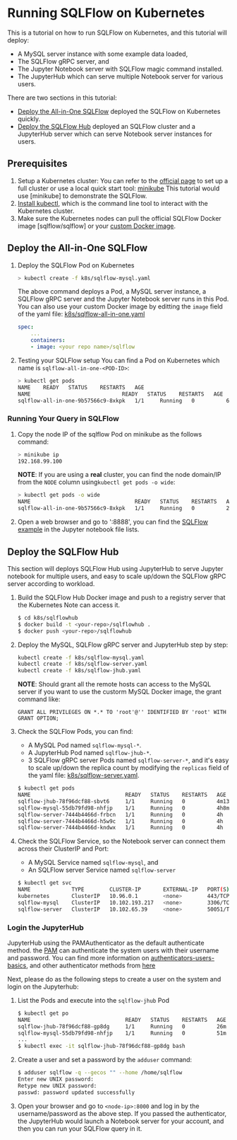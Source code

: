 # Running SQLFlow on Kubernetes

This is a tutorial on how to run SQLFlow on Kubernetes, and this tutorial will deploy:
- A MySQL server instance with some example data loaded,
- The SQLFlow gRPC server, and 
- The Jupyter Notebook server with SQLFlow magic command installed.
- The JupyterHub which can serve multiple Notebook server for various users.

There are two sections in this tutorial:

- [Deploy the All-in-One SQLFlow](#deploy-the-sqlflow-all-in-one) deployed the SQLFlow on Kubernetes quickly.
- [Deploy the SQLFlow Hub](#deploy-the-sqlflow-hub) deployed an SQLFlow cluster and a JupyterHub server which can serve Notebook server instances for users.

## Prerequisites

1. Setup a Kubernetes cluster: You can refer to the [official page](https://kubernetes.io/docs/setup) to set up a 
full cluster or use a local quick start tool: [minikube](https://kubernetes.io/docs/tasks/tools/install-minikube/)
This tutorial would use [minikube] to demonstrate the SQLFlow.
1. [Install kubectl](https://kubernetes.io/docs/tasks/tools/install-kubectl/), which is the command line tool
to interact with the Kubernetes cluster.
1. Make sure the Kubernetes nodes can pull the official SQLFlow Docker image [sqlflow/sqlflow] or your [custom
Docker image](/doc/build.md).

## Deploy the All-in-One SQLFlow

1. Deploy the SQLFlow Pod on Kubernetes
    ``` bash
    > kubectl create -f k8s/sqlflow-mysql.yaml
    ```
    The above command deploys a Pod, a MySQL server instance, a SQLFlow gRPC server and the Jupyter Notebook server runs in this Pod. You can also use
    your custom Docker image by editting the `image` field of the yaml file: [k8s/sqlflow-all-in-one.yaml](/doc/k8s/sqlflow-all-in-one.yaml)
    ``` yaml
    spec:
        ...
        containers:
        - image: <your repo name>/sqlflow
    ```

1. Testing your SQLFlow setup
    You can find a Pod on Kubernetes which name is `sqlflow-all-in-one-<POD-ID>`:
    ``` bash
    > kubectl get pods
    NAME    READY   STATUS    RESTARTS   AGE
    NAME                             READY   STATUS    RESTARTS   AGE
    sqlflow-all-in-one-9b57566c9-8xkpk   1/1     Running   0          60s
    ```

### Running Your Query in SQLFlow 

1. Copy the node IP of the sqlflow Pod on minikube as the follows command:
    ``` bash
    > minikube ip
    192.168.99.100
    ```
    **NOTE**: If you are using a **real** cluster, you can find the node domain/IP from the `NODE` column
    using`kubectl get pods -o wide`:
    ``` bash
    > kubectl get pods -o wide
    NAME                                 READY   STATUS    RESTARTS   AGE     IP           NODE       NOMINATED NODE   READINESS GATES
    sqlflow-all-in-one-9b57566c9-8xkpk   1/1     Running   0          24s     172.17.0.9   minikube   <none>           <none>
    ```

1. Open a web browser and go to '<node-ip>:8888', you can find the [SQLFlow example](/example/jupyter/example.ipynb) in the Jupyter notebook file lists.

## Deploy the SQLFlow Hub

This section will deploys
SQLFlow Hub using JupyterHub to serve Jupyter notebook for multiple users, 
and easy to scale up/down the SQLFlow gRPC server according to workload.

1. Build the SQLFlow Hub Docker image and push to a registry server that the Kubernetes Note can access it.
    ``` bash
    $ cd k8s/sqlflowhub
    $ docker build -t <your-repo>/sqlflowhub .
    $ docker push <your-repo>/sqlflowhub
    ```

1. Deploy the MySQL, SQLFlow gRPC server and JupyterHub step by step:

    ``` bash
    kubectl create -f k8s/sqlflow-mysql.yaml
    kubectl create -f k8s/sqlflow-server.yaml
    kubectl create -f k8s/sqlflow-jhub.yaml
    ```

    **NOTE**: Should grant all the remote hosts can access to the MySQL server if you want to use the custorm MySQL Docker image, the grant command like:
    ``` text 
    GRANT ALL PRIVILEGES ON *.* TO 'root'@'' IDENTIFIED BY 'root' WITH GRANT OPTION;
    ```

1. Check the SQLFlow Pods, you can find:
    - A MySQL Pod named `sqlflow-mysql-*`.
    - A JupyterHub Pod named `sqlflow-jhub-*`.
    - 3 SQLFlow gRPC server Pods named `sqlflow-server-*`, and it's easy to scale up/down the replica count by modifying the `replicas` field of the yaml file: [k8s/sqlflow-server.yaml](/doc/k8s/sqlflow-server.yaml).
    ``` bash
    $ kubectl get pods
    NAME                              READY   STATUS    RESTARTS   AGE
    sqlflow-jhub-78f96dcf88-sbvt6     1/1     Running   0          4m13s
    sqlflow-mysql-55db79fd98-nhfjp    1/1     Running   0          4h8m
    sqlflow-server-7444b4466d-frbcn   1/1     Running   0          4h
    sqlflow-server-7444b4466d-h5w9c   1/1     Running   0          4h
    sqlflow-server-7444b4466d-kndwx   1/1     Running   0          4h
    ```

1.  Check the SQLFlow Service, so the Notebook server can connect them across their ClusterIP and Port:
    - A MySQL Service named `sqlflow-mysql`, and
    - An SQLFlow server Service named `sqlflow-server`

    ``` bash
    $ kubectl get svc
    NAME             TYPE        CLUSTER-IP       EXTERNAL-IP   PORT(S)     AGE
    kubernetes       ClusterIP   10.96.0.1        <none>        443/TCP     29d
    sqlflow-mysql    ClusterIP   10.102.193.217   <none>        3306/TCP    6h4m
    sqlflow-server   ClusterIP   10.102.65.39     <none>        50051/TCP   5h56m
    ```

### Login the JupyterHub

JupyterHub using the PAMAuthenticator as the default authenticate method. the [PAM](https://en.wikipedia.org/wiki/Linux_PAM) can authenticate the system users with their username and password. You can find more information on [authenticators-users-basics](https://jupyterhub.readthedocs.io/en/stable/getting-started/authenticators-users-basics.html), and other authenticator methods from [here](https://github.com/jupyterhub/jupyterhub/wiki/Authenticators)

Next, please do as the following steps to create a user on the system and login on the Jupyterhub:

1. List the Pods and execute into the `sqlflow-jhub` Pod
    ``` bash
    $ kubectl get po
    NAME                              READY   STATUS    RESTARTS   AGE
    sqlflow-jhub-78f96dcf88-gp8dg     1/1     Running   0          26m
    sqlflow-mysql-55db79fd98-nhfjp    1/1     Running   0          51m
    ...
    $ kubectl exec -it sqlflow-jhub-78f96dcf88-gp8dg bash 
    ```

1. Create a user and set a password by the `adduser` command:
    ``` bash
    $ adduser sqlflow -q --gecos "" --home /home/sqlflow
    Enter new UNIX password:
    Retype new UNIX password:
    passwd: password updated successfully
    ```

1. Open your browser and go to `<node-ip>:8000` and log in by the username/password as the above step. If you passed the authenticator, the JupyterHub would launch a Notebook server for your account, and then you can run your SQLFlow query in it.

